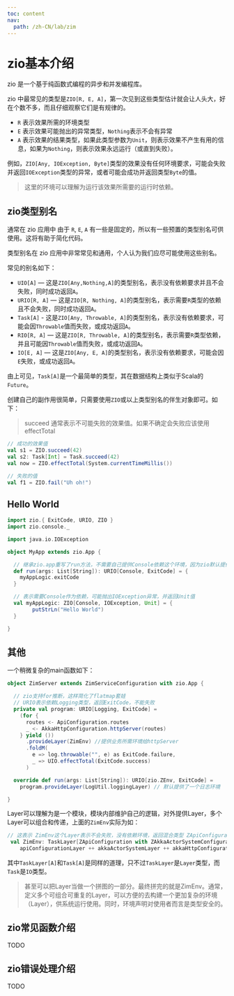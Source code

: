 ```yaml
---
toc: content
nav:
  path: /zh-CN/lab/zim
---
```


# zio基本介绍

zio 是一个基于纯函数式编程的异步和并发编程库。

zio 中最常见的类型是`ZIO[R, E, A]`，第一次见到这些类型估计就会让人头大，好在个数不多，而且仔细观察它们是有规律的。

- `R` 表示效果所需的环境类型
- `E` 表示效果可能抛出的异常类型，`Nothing`表示不会有异常
- `A` 表示效果的结果类型，如果此类型参数为`Unit`，则表示效果不产生有用的信息，如果为`Nothing`，则表示效果永远运行（或直到失败）。

例如，`ZIO[Any, IOException, Byte]`类型的效果没有任何环境要求，可能会失败并返回`IOException`类型的异常，或者可能会成功并返回类型`Byte`的值。

> 这里的环境可以理解为运行该效果所需要的运行时依赖。

## zio类型别名

通常在 zio 应用中 由于 `R`, `E`, `A` 有一些是固定的，所以有一些预置的类型别名可供使用。这将有助于简化代码。

类型别名在 zio 应用中非常常见和通用，个人认为我们应尽可能使用这些别名。

常见的别名如下：

- `UIO[A]` — 这是`ZIO[Any,Nothing,A]`的类型别名，表示没有依赖要求并且不会失败，同时成功返回`A`。
- `URIO[R, A]` — 这是`ZIO[R, Nothing, A]`的类型别名，表示需要`R`类型的依赖且不会失败，同时成功返回`A`。
- `Task[A]` - 这是`ZIO[Any, Throwable, A]`的类型别名，表示没有依赖要求，可能会因`Throwable`值而失败，或成功返回`A`。
- `RIO[R, A]` — 这是`ZIO[R, Throwable, A]`的类型别名，表示需要`R`类型依赖，并且可能因`Throwable`值而失败，或成功返回`A`。
- `IO[E, A]` — 这是`ZIO[Any, E, A]`的类型别名，表示没有依赖要求，可能会因`E`失败，或成功返回`A`。

由上可见，`Task[A]`是一个最简单的类型，其在数据结构上类似于Scala的`Future`。

创建自己的副作用很简单，只需要使用`ZIO`或以上类型别名的伴生对象即可。如下：

> succeed 通常表示不可能失败的效果值。如果不确定会失败应该使用effectTotal

```scala
// 成功的效果值
val s1 = ZIO.succeed(42)
val s2: Task[Int] = Task.succeed(42)
val now = ZIO.effectTotal(System.currentTimeMillis())

// 失败的值
val f1 = ZIO.fail("Uh oh!")
```

## Hello World
```scala
import zio.{ ExitCode, URIO, ZIO }
import zio.console._

import java.io.IOException

object MyApp extends zio.App {

  // 继承zio.app重写了run方法，不需要自己提供Console依赖这个环境，因为zio默认提供了。
  def run(args: List[String]): URIO[Console, ExitCode] = {
    myAppLogic.exitCode
  }

  // 表示需要Console作为依赖，可能抛出IOException异常，并返回Unit值
  val myAppLogic: ZIO[Console, IOException, Unit] = {
        putStrLn("Hello World")
  }

}
```

## 其他

一个稍微复杂的main函数如下：

```scala
object ZimServer extends ZimServiceConfiguration with zio.App {

  // zio支持for推断，这样简化了flatmap套娃
  // URIO表示依赖Logging类型，返回ExitCode，不能失败
  private val program: URIO[Logging, ExitCode] =
    (for {
      routes <- ApiConfiguration.routes
      _ <- AkkaHttpConfiguration.httpServer(routes)
    } yield ())
      .provideLayer(ZimEnv) //提供业务所需环境给httpServer
      .foldM(
        e => log.throwable("", e) as ExitCode.failure,
        _ => UIO.effectTotal(ExitCode.success)
      )

  override def run(args: List[String]): URIO[zio.ZEnv, ExitCode] =
    program.provideLayer(LogUtil.loggingLayer) // 默认提供了一个日志环境

}
```

Layer可以理解为是一个模块，模块内部维护自己的逻辑，对外提供Layer，多个Layer可以组合和传递，上面的`ZimEnv`实际为如：

```scala
// 这表示 ZimEnv这个Layer表示不会失败，没有依赖环境，返回混合类型 ZApiConfiguration with ZAkkaActorSystemConfiguration with ZAkkaHttpConfiguration
 val ZimEnv: TaskLayer[ZApiConfiguration with ZAkkaActorSystemConfiguration with ZAkkaHttpConfiguration] =
    apiConfigurationLayer ++ akkaActorSystemLayer ++ akkaHttpConfigurationLayer
```

其中`TaskLayer[A]`和`Task[A]`是同样的道理，只不过`TaskLayer`是`Layer`类型，而`Task`是`IO`类型。

> 甚至可以把Layer当做一个拼图的一部分。最终拼完的就是ZimEnv。通常，定义多个可组合可重复的Layer，可以方便的去构建一个更加复杂的环境（Layer），供系统运行使用。同时，环境声明对使用者而言是类型安全的。

## zio常见函数介绍

TODO

## zio错误处理介绍

TODO
